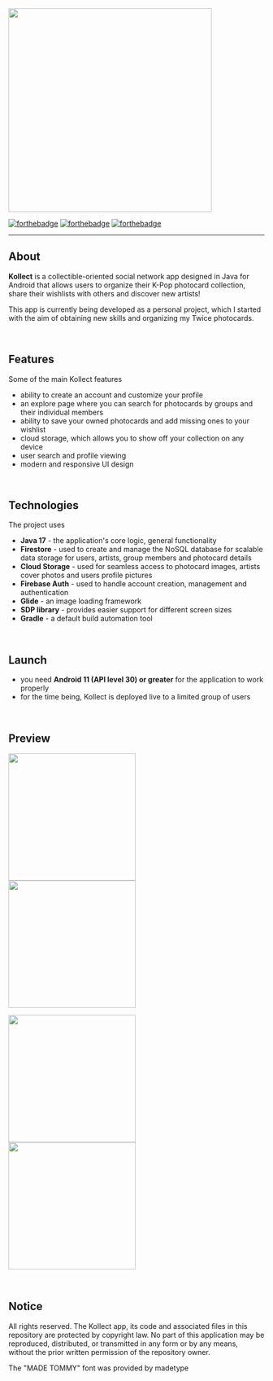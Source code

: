 <img src="https://raw.githubusercontent.com/kubixDev/Kollect/master/readmeImages/kollectLogo.png" width="400"/>

[![forthebadge](https://raw.githubusercontent.com/kubixDev/Kollect/master/readmeImages/madeWithJavaBadge.svg)](https://forthebadge.com) [![forthebadge](https://raw.githubusercontent.com/kubixDev/Kollect/master/readmeImages/builtForAndroidBadge.svg)](https://forthebadge.com) [![forthebadge](https://raw.githubusercontent.com/kubixDev/Kollect/master/readmeImages/builtWithLoveBadge.svg)](https://forthebadge.com)

---

## About

**Kollect** is a collectible-oriented social network app designed in Java for Android that allows users to organize their K-Pop photocard collection, share their wishlists with others and discover new artists!

This app is currently being developed as a personal project, which I started with the aim of obtaining new skills and organizing my Twice photocards.

<br>

## Features

Some of the main Kollect features
* ability to create an account and customize your profile
* an explore page where you can search for photocards by groups and their individual members
* ability to save your owned photocards and add missing ones to your wishlist
* cloud storage, which allows you to show off your collection on any device
* user search and profile viewing
* modern and responsive UI design

<br>

## Technologies

The project uses
* **Java 17** - the application's core logic, general functionality
* **Firestore** - used to create and manage the NoSQL database for scalable data storage for users, artists, group members and photocard details
* **Cloud Storage** - used for seamless access to photocard images, artists cover photos and users profile pictures
* **Firebase Auth** - used to handle account creation, management and authentication
* **Glide** - an image loading framework
* **SDP library** - provides easier support for different screen sizes
* **Gradle** - a default build automation tool

<br>

## Launch

* you need **Android 11 (API level 30) or greater** for the application to work properly
* for the time being, Kollect is deployed live to a limited group of users

<br>

## Preview

<p float="left">
  <kbd> <img src="https://raw.githubusercontent.com/kubixDev/Kollect/master/readmeImages/preview1.jpg" width="250"/> </kbd>
  <kbd> <img src="https://raw.githubusercontent.com/kubixDev/Kollect/master/readmeImages/preview2.jpg" width="250"/> </kbd>
</p>

<p float="left">
  <kbd> <img src="https://raw.githubusercontent.com/kubixDev/Kollect/master/readmeImages/preview3.jpg" width="250"/> </kbd>
  <kbd> <img src="https://raw.githubusercontent.com/kubixDev/Kollect/master/readmeImages/preview4.jpg" width="250"/> </kbd>
</p>

<br>

## Notice

All rights reserved. The Kollect app, its code and associated files in this repository are protected by copyright law. No part of this application may be reproduced, distributed, or transmitted in any form or by any means, without the prior written permission of the repository owner.

The "MADE TOMMY" font was provided by madetype